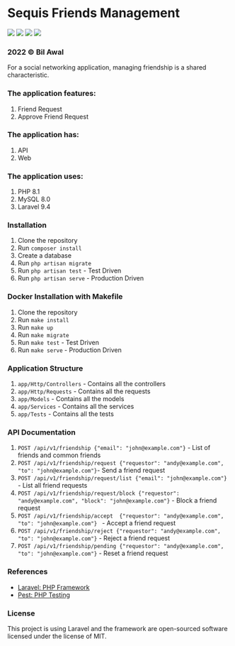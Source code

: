 # Sequis Friends Management
<img src="https://img.shields.io/badge/Web-v0.1-purple"> <img src="https://img.shields.io/badge/API-v0.1-purple"> <img src="https://img.shields.io/badge/PSR12-20221201 | OK-blue"> <img src="https://img.shields.io/badge/Composer-Build | PASS-success">

### 2022 © Bil Awal

For a social networking application, managing friendship is a shared characteristic. 

### The application features:
1. Friend Request
2. Approve Friend Request

### The application has:
1. API
2. Web

### The application uses:
1. PHP 8.1
2. MySQL 8.0
3. Laravel 9.4

### Installation
1. Clone the repository
2. Run `composer install`
3. Create a database
5. Run `php artisan migrate`
6. Run `php artisan test` - Test Driven
7. Run `php artisan serve` - Production Driven

### Docker Installation with Makefile
1. Clone the repository
2. Run `make install`
3. Run `make up`
4. Run `make migrate`
5. Run `make test` - Test Driven
6. Run `make serve` - Production Driven

### Application Structure
1. `app/Http/Controllers` - Contains all the controllers
2. `app/Http/Requests` - Contains all the requests
3. `app/Models` - Contains all the models
4. `app/Services` - Contains all the services
5. `app/Tests` - Contains all the tests

### API Documentation
1. `POST /api/v1/friendship {"email": "john@example.com"}` - List of friends and common friends
2. `POST /api/v1/friendship/request {"requestor": "andy@example.com", "to": "john@example.com"}`- Send a friend request
3. `POST /api/v1/friendship/request/list {"email": "john@example.com"}` - List all friend requests
4. `POST /api/v1/friendship/request/block {"requestor": "andy@example.com", "block": "john@example.com"}` - Block a friend request
5. `POST /api/v1/friendship/accept  {"requestor": "andy@example.com", "to": "john@example.com"} ` - Accept a friend request
6. `POST /api/v1/friendship/reject {"requestor": "andy@example.com", "to": "john@example.com"}` - Reject a friend request
7. `POST /api/v1/friendship/pending {"requestor": "andy@example.com", "to": "john@example.com"}` - Reset a friend request

### References
- [Laravel: PHP Framework](https://laravel.com/)
- [Pest: PHP Testing](https://pestphp.com)

### License
This project is using Laravel and the framework are open-sourced software licensed under the license of MIT.
